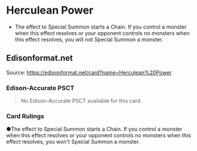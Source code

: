 # Herculean Power

*   The effect to Special Summon starts a Chain. If you control a monster when this effect resolves or your opponent controls no monsters when this effect resolves, you will not Special Summon a monster.

## Edisonformat.net

Source: https://edisonformat.net/card?name=Herculean%20Power

### Edison-Accurate PSCT

> No Edison-Accurate PSCT available for this card.

### Card Rulings

●The effect to Special Summon starts a Chain. If you control a monster when this effect resolves or your opponent controls no monsters when this effect resolves, you won't Special Summon a monster.
            
